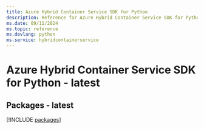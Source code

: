```yaml
---
title: Azure Hybrid Container Service SDK for Python
description: Reference for Azure Hybrid Container Service SDK for Python
ms.date: 09/11/2024
ms.topic: reference
ms.devlang: python
ms.service: hybridcontainerservice
---
```

# Azure Hybrid Container Service SDK for Python - latest
## Packages - latest
[!INCLUDE [packages](hybrid-container-service-index.md)]